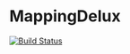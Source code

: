 # MappingDelux
[![Build Status](https://travis-ci.org/stvndall/MappingDelux.svg?branch=master)](https://travis-ci.org/stvndall/MappingDelux)
